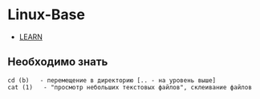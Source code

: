 # Linux-Base

 - [LEARN](#Необходимо-знать)


## Необходимо знать
```
cd (b)   - перемещение в директорию [.. - на уровень выше]
cat (1)   - "просмотр небольших текстовых файлов", склеивание файлов








```
